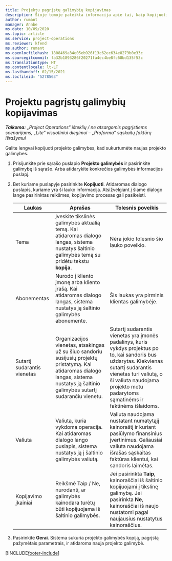 ```yaml
---
title: Projektu pagrįstų galimybių kopijavimas
description: Šioje temoje pateikta informacija apie tai, kaip kopijuoti projektu pagrįstas galimybes programoje „Project Operations“.
author: rumant
manager: Annbe
ms.date: 10/09/2020
ms.topic: article
ms.service: project-operations
ms.reviewer: kfend
ms.author: rumant
ms.openlocfilehash: 1808469a34e05eb926f13c62ec634e8273b0e33c
ms.sourcegitcommit: fa32b1893286f20271fa4ec4be8fc68bd135f53c
ms.translationtype: HT
ms.contentlocale: lt-LT
ms.lasthandoff: 02/15/2021
ms.locfileid: "5278563"
---
```

# <a name="copy-project-based-opportunities"></a>Projektu pagrįstų galimybių kopijavimas

_**Taikoma:** „Project Operations“ išteklių / ne atsargomis pagrįstiems scenarijams, „Lite“ visuotiniui diegimui – „Proforma“ sąskaitų faktūrų išrašymui_


Galite lengvai kopijuoti projekto galimybes, kad sukurtumėte naujas projekto galimybes. 

1. Prisijunkite prie sąrašo puslapio **Projekto galimybės** ir pasirinkite galimybę iš sąrašo. Arba atidarykite konkrečios galimybės informacijos puslapį. 
2. Bet kuriame puslapyje pasirinkite **Kopijuoti**. Atidaromas dialogo puslapis, kuriame yra ši lauko informacija. Atsižvelgiant į šiame dialogo lange pasirinktas reikšmes, kopijavimo procesas gali pasikeisti.

    | **Laukas** | **Aprašas** | **Tolesnis poveikis** |
    | --- | --- | --- |
    | Tema | Įveskite tikslinės galimybės aktualią temą. Kai atidaromas dialogo langas, sistema nustatys šaltinio galimybės temą su pridėtu tekstu **kopija**. | Nėra jokio tolesnio šio lauko poveikio. |
    | Abonementas | Nurodo į kliento įmonę arba kliento įrašą. Kai atidaromas dialogo langas, sistema nustatys ją šaltinio galimybės abonemente. | Šis laukas yra pirminis klientas galimybėje. |
    | Sutartį sudarantis vienetas | Organizacijos vienetas, atsakingas už su šiuo sandoriu susijusių projektų pristatymą. Kai atidaromas dialogo langas, sistema nustatys ją šaltinio galimybės sutartį sudarančiu vienetu. | Sutartį sudarantis vienetas yra įmonės padalinys, kuris vykdys projektus po to, kai sandoris bus uždarytas. Kiekvienas sutartį sudarantis vienetas turi valiutą, o ši valiuta naudojama projekto metu padarytoms sąmatinėms ir faktinėms išlaidoms. |
    | Valiuta | Valiuta, kuria vykdoma operacija. Kai atidaromas dialogo lango puslapis, sistema nustatys ją į šaltinio galimybės valiutą. | Valiuta naudojama nustatant numatytąjį kainoraštį ir kuriant pasiūlymo finansinius įvertinimus. Galiausiai valiuta naudojama išrašas sąskaitas faktūras klientui, kai sandoris laimėtas. |
    | Kopijavimo įkainiai | Reikšmė Taip / Ne, nurodanti, ar galimybės kainodara turėtų būti kopijuojama iš šaltinio galimybės. | Jei pasirinkta **Taip**, kainoraščiai iš šaltinio kopijuojami į tikslinę galimybę. Jei pasirinkta **Ne**, kainoraščiai iš naujo nustatomi pagal naujausius nustatytus kainoraščius. |

3. Pasirinkite **Gerai**. Sistema sukuria projekto galimybės kopiją, pagrįstą pažymėtais parametrais, ir atidaroma nauja projekto galimybė.


[!INCLUDE[footer-include](../includes/footer-banner.md)]